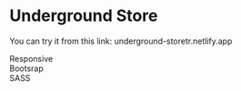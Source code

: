 # Underground Store

You can try it from this link: underground-storetr.netlify.app
 
Responsive      
Bootsrap            
SASS
